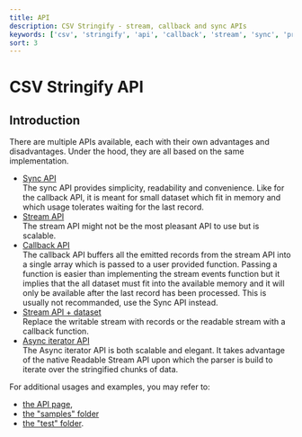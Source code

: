 ```yaml
---
title: API
description: CSV Stringify - stream, callback and sync APIs
keywords: ['csv', 'stringify', 'api', 'callback', 'stream', 'sync', 'promise']
sort: 3
---
```


# CSV Stringify API

## Introduction

There are multiple APIs available, each with their own advantages and disadvantages. Under the hood, they are all based on the same implementation.

* [Sync API](/stringify/api/sync/)   
  The sync API provides simplicity, readability and convenience. Like for the callback API, it is meant for small dataset which fit in memory and which usage tolerates waiting for the last record.
* [Stream API](/stringify/api/stream/)   
  The stream API might not be the most pleasant API to use but is scalable.
* [Callback API](/stringify/api/callback/)   
  The callback API buffers all the emitted records from the stream API into a single array which is passed to a user provided function. Passing a function is easier than implementing the stream events function but it implies that the all dataset must fit into the available memory and it will only be available after the last record has been processed. This is usually not recommanded, use the Sync API instead.
* [Stream API + dataset](/stringify/api/stream_callback/)  
  Replace the writable stream with records or the readable stream with a callback function.
* [Async iterator API](/stringify/api/async_iterator/)   
  The Async iterator API is both scalable and elegant. It takes advantage of the native Readable Stream API upon which the parser is build to iterate over the stringified chunks of data.
  
For additional usages and examples, you may refer to:

* [the API page](/stringify/api/),
* [the "samples" folder](https://github.com/adaltas/node-csv/tree/master/packages/csv-stringify/samples)
* [the "test" folder](https://github.com/adaltas/node-csv/tree/master/packages/csv-stringify/test).
